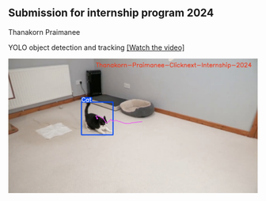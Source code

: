 ## Submission for internship program 2024

Thanakorn Praimanee 

YOLO object detection and tracking
[[Watch the video]](https://drive.google.com/file/d/12xNqYjr8LJkDMZyfFTsblr4Hi3jXWvOo/view?usp=sharing)

<p align="left">
  <img src="Cat_tracking.png" width="640"/>
</p>
